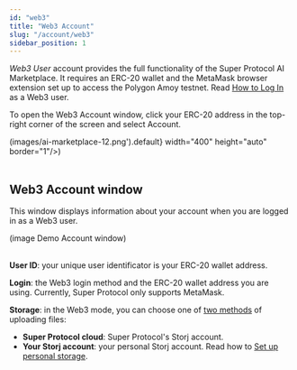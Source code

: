```yaml
---
id: "web3"
title: "Web3 Account"
slug: "/account/web3"
sidebar_position: 1
---
```


_Web3 User_ account provides the full functionality of the Super Protocol AI Marketplace. It requires an ERC-20 wallet and the MetaMask browser extension set up to access the Polygon Amoy testnet. Read [How to Log In](/ai-marketplace/guides/guide-log-in#web3-user) as a Web3 user.

To open the Web3 Account window, click your ERC-20 address in the top-right corner of the screen and select Account.

(images/ai-marketplace-12.png').default} width="400" height="auto" border="1"/>)
<br/>
<br/>

## Web3 Account window

This window displays information about your account when you are logged in as a Web3 user.

(image Demo Account window)
<br/>
<br/>

**User ID**: your unique user identificator is your ERC-20 wallet address.

**Login**: the Web3 login method and the ERC-20 wallet address you are using. Currently, Super Protocol only supports MetaMask.

**Storage**: in the Web3 mode, you can choose one of [two methods](/ai-marketplace/my-content#uploading-methods) of uploading files:

- **Super Protocol cloud**: Super Protocol's Storj account.
- **Your Storj account**: your personal Storj account. Read how to [Set up personal storage](/ai-marketplace/guides/guide-upload#set-up-personal-storage).